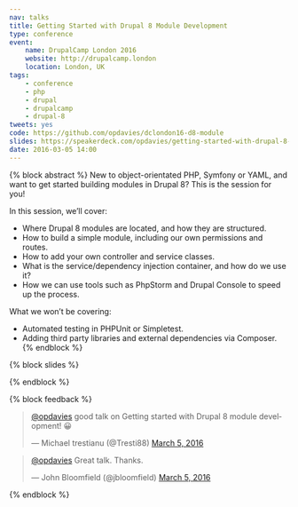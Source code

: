 ```yaml
---
nav: talks
title: Getting Started with Drupal 8 Module Development
type: conference
event:
    name: DrupalCamp London 2016
    website: http://drupalcamp.london
    location: London, UK
tags:
    - conference
    - php
    - drupal
    - drupalcamp
    - drupal-8
tweets: yes
code: https://github.com/opdavies/dclondon16-d8-module
slides: https://speakerdeck.com/opdavies/getting-started-with-drupal-8-module-development
date: 2016-03-05 14:00
---
```

{% block abstract %}
New to object-orientated PHP, Symfony or YAML, and want to get started building modules in Drupal 8? This is the session for you!

In this session, we’ll cover:

* Where Drupal 8 modules are located, and how they are structured.
* How to build a simple module, including our own permissions and routes.
* How to add your own controller and service classes.
* What is the service/dependency injection container, and how do we use it?
* How we can use tools such as PhpStorm and Drupal Console to speed up the process.

What we won’t be covering:

* Automated testing in PHPUnit or Simpletest.
* Adding third party libraries and external dependencies via Composer.
{% endblock %}

{% block slides %}
<script async class="speakerdeck-embed" data-id="0041804e52664d12a8e31cd118264813" data-ratio="1.77777777777778" src="//speakerdeck.com/assets/embed.js"></script>
{% endblock %}

{% block feedback %}
<blockquote class="twitter-tweet" data-lang="en"><p lang="en" dir="ltr"><a href="https://twitter.com/opdavies">@opdavies</a> good talk on Getting started with Drupal 8 module development! 😀</p>&mdash; Michael trestianu (@Tresti88) <a href="https://twitter.com/Tresti88/status/706129843134570496">March 5, 2016</a></blockquote>
<blockquote class="twitter-tweet" data-lang="en"><p lang="en" dir="ltr"><a href="https://twitter.com/opdavies">@opdavies</a> Great talk. Thanks.</p>&mdash; John Bloomfield (@jbloomfield) <a href="https://twitter.com/jbloomfield/status/706131469148811264">March 5, 2016</a></blockquote>
{% endblock %}
